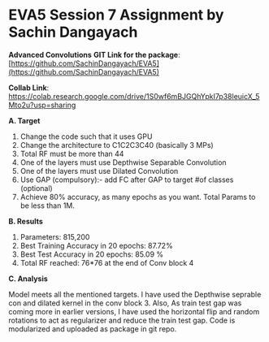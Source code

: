 # EVA5 Session 7 Assignment by Sachin Dangayach

**Advanced Convolutions**
**GIT Link for the package**: [https://github.com/SachinDangayach/EVA5](https://github.com/SachinDangayach/EVA5)

**Collab Link**: https://colab.research.google.com/drive/1S0wf6mBJGQhYpkI7p38leuicX_5Mto2u?usp=sharing

**A. Target**

1.  Change the code such that it uses GPU
2.  Change the architecture to C1C2C3C40 (basically 3 MPs)
3.  Total RF must be more than 44
4.  One of the layers must use Depthwise Separable Convolution
5.  One of the layers must use Dilated Convolution
6.  Use GAP (compulsory):- add FC after GAP to target #of classes (optional)
7.  Achieve 80% accuracy, as many epochs as you want. Total Params to be less than 1M.

**B. Results**

1.  Parameters: 815,200
2.  Best Training Accuracy in 20 epochs: 87.72%
3.  Best Test Accuracy in 20 epochs: 85.09 %
4.  Total RF reached: 76*76 at the end of Conv block 4

**C. Analysis**

Model meets all the mentioned targets. I have used the Depthwise seprable con and dilated kernel in the conv block 3. Also, As train test gap was coming more in earlier versions, I have used the horizontal flip and random rotations to act as regularizer and reduce the train test gap. Code is modularized and uploaded as package in git repo.
